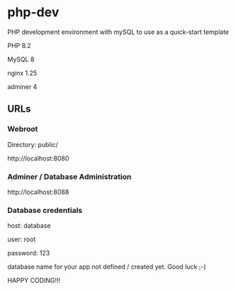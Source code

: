 # php-dev
PHP development environment with mySQL to use as a quick-start template

PHP 8.2

MySQL 8

nginx 1.25

adminer 4

## URLs

### Webroot

Directory: public/

http://localhost:8080

### Adminer / Database Administration
http://localhost:8088

### Database credentials

host: database

user: root

password: 123

database name for your app not defined / created yet. Good luck ;-)

HAPPY CODING!!!